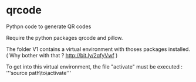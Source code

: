 # qrcode
Pythpn code to generate QR codes


Require the python packages qrcode and pillow.

The folder V1 contains a virtual environment with thoses packages installed. ( Why bother with that ? http://bit.ly/2qfyVwf )

To get into this virtual environment, the file "activate" must be executed : 
'''source path\to\activate'''

